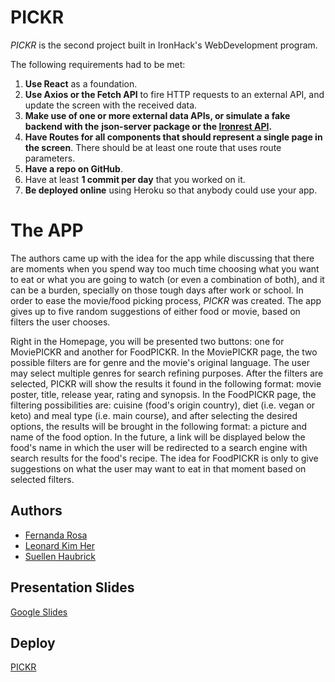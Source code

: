 # PICKR

_PICKR_ is the second project built in IronHack's WebDevelopment program.

The following requirements had to be met:

1.  **Use React** as a foundation.
2.  **Use Axios or the Fetch API** to fire HTTP requests to an external API, and update the screen with the received data.
3.  **Make use of one or more external data APIs, or simulate a fake backend with the** **json-server package or the [Ironrest API](http://ironrest.herokuapp.com/).**
4.  **Have Routes for all components that should represent a single page in the screen**. There should be at least one route that uses route parameters.
5.  **Have a repo on GitHub**.
6.  Have at least **1 commit per day** that you worked on it.
7.  **Be deployed online** using Heroku so that anybody could use your app.

# The APP

The authors came up with the idea for the app while discussing that there are moments when you spend way too much time choosing what you want to eat or what you are going to watch (or even a combination of both), and it can be a burden, specially on those tough days after work or school. In order to ease the movie/food picking process, _PICKR_ was created. The app gives up to five random suggestions of either food or movie, based on filters the user chooses.

Right in the Homepage, you will be presented two buttons: one for MoviePICKR and another for FoodPICKR.
In the MoviePICKR page, the two possible filters are for genre and the movie's original language. The user may select multiple genres for search refining purposes. After the filters are selected, PICKR will show the results it found in the following format: movie poster, title, release year, rating and synopsis.
In the FoodPICKR page, the filtering possibilities are: cuisine (food's origin country), diet (i.e. vegan or keto) and meal type (i.e. main course), and after selecting the desired options, the results will be brought in the following format: a picture and name of the food option. In the future, a link will be displayed below the food's name in which the user will be redirected to a search engine with search results for the food's recipe. The idea for FoodPICKR is only to give suggestions on what the user may want to eat in that moment based on selected filters.

## Authors

- [Fernanda Rosa](github.com/fefarosa)
- [Leonard Kim Her](https://github.com/LBWKH)
- [Suellen Haubrick](https://github.com/Suellenhf)

## Presentation Slides

[Google Slides](https://docs.google.com/presentation/d/1N4EqVWSLNgngajwtXbSs-exgnc5sUqtDI6-tx9K_STk/edit?usp=sharing)

## Deploy

[PICKR](https://serene-joliot-c4b699.netlify.app/)
